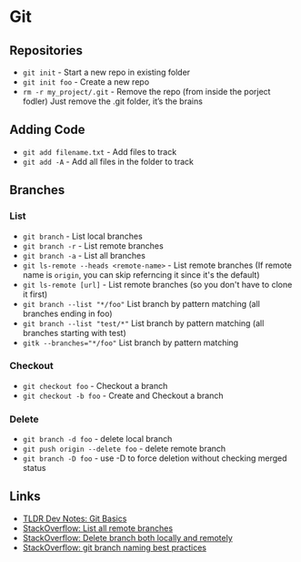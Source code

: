 # Git

## Repositories
- `git init` - Start a new repo in existing folder  
- `git init foo` - Create a new repo 
- `rm -r my_project/.git` - Remove the repo (from inside the porject fodler) Just remove the .git folder, it’s the brains

## Adding Code
- `git add filename.txt` - Add files to track
- `git add -A` - Add all files in the folder to track 

## Branches

### List

- `git branch` - List local branches
- `git branch -r` - List remote branches
- `git branch -a` - List all branches  
- `git ls-remote --heads <remote-name>` - List remote branches (If remote name is `origin`, you can skip referncing it since it's the default)  
- `git ls-remote [url]` - List remote branches (so you don't have to clone it first)
- `git branch --list "*/foo"` List branch by pattern matching (all branches ending in foo)
- `git branch --list "test/*"` List branch by pattern matching (all branches starting with test)
- `gitk --branches="*/foo"` List branch by pattern matching

### Checkout
- `git checkout foo` - Checkout a branch
- `git checkout -b foo` - Create and Checkout a branch  

### Delete
- `git branch -d foo` - delete local branch
- `git push origin --delete foo` - delete remote branch
- `git branch -D foo` - use -D to force deletion without checking merged status

Links
---
- [TLDR Dev Notes: Git Basics](http://tldrdevnotes.com/git-basics/)
- [StackOverflow: List all remote branches](http://stackoverflow.com/questions/3471827/how-do-i-list-all-remote-branches-in-git-1-7)
- [StackOverflow: Delete branch both locally and remotely](http://stackoverflow.com/questions/2003505/how-to-delete-a-git-branch-both-locally-and-remotely)
- [StackOverflow: git branch naming best practices](http://stackoverflow.com/questions/273695/git-branch-naming-best-practices)
